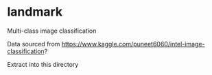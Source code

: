 # landmark
Multi-class image classification

Data sourced from https://www.kaggle.com/puneet6060/intel-image-classification?

Extract into this directory
